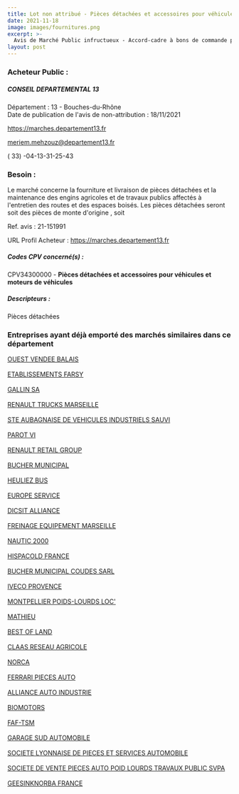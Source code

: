 ```yaml
---
title: Lot non attribué - Pièces détachées et accessoires pour véhicules et moteurs de véhicules
date: 2021-11-18
image: images/fournitures.png
excerpt: >-
  Avis de Marché Public infructueux - Accord-cadre à bons de commande pour la fourniture de pièces détachées et prestations de maintenance pour engins agricoles et de travaux publics (2 lots)
layout: post
---
```


### Acheteur Public :
##### CONSEIL DEPARTEMENTAL 13
Département : 13 - Bouches-du-Rhône<br/>
Date de publication de l'avis de non-attribution : 18/11/2021


https://marches.departement13.fr

meriem.mehzouz@departement13.fr

( 33) -04-13-31-25-43
### Besoin :

Le marché concerne la fourniture et livraison de pièces détachées et la maintenance des engins agricoles et de travaux publics affectés à l'entretien des routes et des espaces boisés. Les pièces détachées seront soit des pièces de monte d'origine , soit

Ref. avis : 21-151991

URL Profil Acheteur : https://marches.departement13.fr

##### Codes CPV concerné(s) :
CPV34300000 - **Pièces détachées et accessoires pour véhicules et moteurs de véhicules** <br/>

##### Descripteurs :
Pièces détachées <br/>

### Entreprises ayant déjà emporté des marchés similaires dans ce département
<a href="/entreprise-543/siren-027080225">OUEST VENDEE BALAIS</a><br/><br/>
<a href="/entreprise-543/siren-065804569">ETABLISSEMENTS FARSY</a><br/><br/>
<a href="/entreprise-543/siren-071501936">GALLIN SA</a><br/><br/>
<a href="/entreprise-544/siren-302472501">RENAULT TRUCKS MARSEILLE</a><br/><br/>
<a href="/entreprise-544/siren-304429400">STE AUBAGNAISE DE VEHICULES INDUSTRIELS SAUVI</a><br/><br/>
<a href="/entreprise-545/siren-309467884">PAROT VI</a><br/><br/>
<a href="/entreprise-545/siren-312212301">RENAULT RETAIL GROUP</a><br/><br/>
<a href="/entreprise-545/siren-312378870">BUCHER MUNICIPAL</a><br/><br/>
<a href="/entreprise-545/siren-316696996">HEULIEZ BUS</a><br/><br/>
<a href="/entreprise-552/siren-383888187">EUROPE SERVICE</a><br/><br/>
<a href="/entreprise-553/siren-388051757">DICSIT ALLIANCE</a><br/><br/>
<a href="/entreprise-554/siren-391426442">FREINAGE EQUIPEMENT MARSEILLE</a><br/><br/>
<a href="/entreprise-555/siren-399942135">NAUTIC 2000</a><br/><br/>
<a href="/entreprise-555/siren-400071502">HISPACOLD FRANCE</a><br/><br/>
<a href="/entreprise-556/siren-408450112">BUCHER MUNICIPAL COUDES SARL</a><br/><br/>
<a href="/entreprise-556/siren-409059706">IVECO PROVENCE</a><br/><br/>
<a href="/entreprise-558/siren-420098915">MONTPELLIER POIDS-LOURDS LOC'</a><br/><br/>
<a href="/entreprise-560/siren-432585727">MATHIEU</a><br/><br/>
<a href="/entreprise-562/siren-448482885">BEST OF LAND</a><br/><br/>
<a href="/entreprise-564/siren-478780844">CLAAS RESEAU AGRICOLE</a><br/><br/>
<a href="/entreprise-566/siren-490888799">NORCA</a><br/><br/>
<a href="/entreprise-567/siren-501193239">FERRARI PIECES AUTO</a><br/><br/>
<a href="/entreprise-571/siren-528473010">ALLIANCE AUTO INDUSTRIE</a><br/><br/>
<a href="/entreprise-572/siren-535043764">BIOMOTORS</a><br/><br/>
<a href="/entreprise-572/siren-535408058">FAF-TSM</a><br/><br/>
<a href="/entreprise-572/siren-551620875">GARAGE SUD AUTOMOBILE</a><br/><br/>
<a href="/entreprise-573/siren-642880041">SOCIETE LYONNAISE DE PIECES ET SERVICES AUTOMOBILE</a><br/><br/>
<a href="/entreprise-577/siren-808004527">SOCIETE DE VENTE PIECES AUTO POID LOURDS TRAVAUX PUBLIC SVPA</a><br/><br/>
<a href="/entreprise-579/siren-825269749">GEESINKNORBA FRANCE</a><br/><br/>
